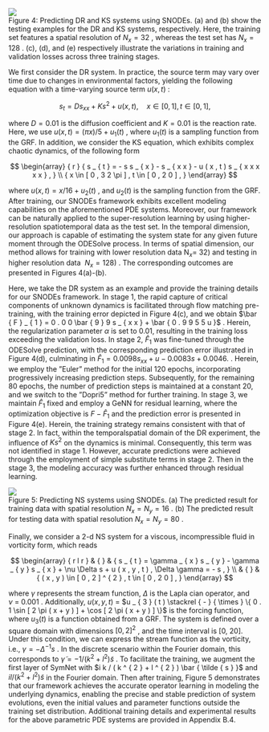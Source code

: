 ![](images/7e9211242a3b48db5de6e3679cccd0daacd0cd1f4878b8a3e36b9b7f8e14435e.jpg)  
Figure 4: Predicting DR and KS systems using SNODEs. (a) and (b) show the testing examples for the DR and KS systems, respectively. Here, the training set features a spatial resolution of $N _ { x } = 3 2$ , whereas the test set has $N _ { x } = 1 2 8$ . (c), (d), and (e) respectively illustrate the variations in training and validation losses across three training stages.

We first consider the DR system. In practice, the source term may vary over time due to changes in environmental factors, yielding the following equation with a time-varying source term $u ( x , t )$ :

$$
s _ { t } = D s _ { x x } + K s ^ { 2 } + u ( x , t ) , \quad x \in [ 0 , 1 ] , t \in [ 0 , 1 ] ,
$$

where $D = 0 . 0 1$ is the diffusion coefficient and $K = 0 . 0 1$ is the reaction rate. Here, we use $u ( x , t ) = ( \pi x ) / 5 + u _ { 1 } ( t )$ , where $u _ { 1 } ( t )$ is a sampling function from the GRF. In addition, we consider the KS equation, which exhibits complex chaotic dynamics, of the following form

$$
\begin{array} { r } { s _ { t } = - s s _ { x } - s _ { x x } - u ( x , t ) s _ { x x x x x } , } \\ { x \in [ 0 , 3 2 \pi ] , t \in [ 0 , 2 0 ] , } \end{array}
$$

where $u ( x , t ) = x / 1 6 + u _ { 2 } ( t )$ , and $u _ { 2 } ( t )$ is the sampling function from the GRF. After training, our SNODEs framework exhibits excellent modeling capabilities on the aforementioned PDE systems. Moreover, our framework can be naturally applied to the super-resolution learning by using higher-resolution spatiotemporal data as the test set. In the temporal dimension, our approach is capable of estimating the system state for any given future moment through the ODESolve process. In terms of spatial dimension, our method allows for training with lower resolution data $\mathrm { { N } } _ { x } =$ 32) and testing in higher resolution data $\ N _ { x } = 1 2 8 )$ . The corresponding outcomes are presented in Figures 4(a)-(b).

Here, we take the DR system as an example and provide the training details for our SNODEs framework. In stage 1, the rapid capture of critical components of unknown dynamics is facilitated through flow matching pre-training, with the training error depicted in Figure 4(c), and we obtain $\bar { F } _ { 1 } = 0 . 0 0 \bar { 9 } 9 s _ { x x } + \bar { 0 . 9 9 5 5 u }$ . Herein, the regularization parameter $\alpha$ is set to 0.01, resulting in the training loss exceeding the validation loss. In stage 2, $\hat { F } _ { 1 }$ was fine-tuned through the ODESolve prediction, with the corresponding prediction error illustrated in Figure 4(d), culminating in $\hat { F } _ { 1 } = 0 . 0 0 9 8 s _ { x x } + u - 0 . 0 0 8 3 s + 0 . 0 0 4 6 .$ . Herein, we employ the ”Euler” method for the initial 120 epochs, incorporating progressively increasing prediction steps. Subsequently, for the remaining 80 epochs, the number of prediction steps is maintained at a constant 20, and we switch to the ”Dopri5” method for further training. In stage 3, we maintain $\hat { F } _ { 1 }$ fixed and employ a GeNN for residual learning, where the optimization objective is $F - { \hat { F } } _ { 1 }$ and the prediction error is presented in Figure 4(e). Herein, the training strategy remains consistent with that of stage 2. In fact, within the temporalspatial domain of the DR experiment, the influence of $K s ^ { 2 }$ on the dynamics is minimal. Consequently, this term was not identified in stage 1. However, accurate predictions were achieved through the employment of simple substitute terms in stage 2. Then in the stage 3, the modeling accuracy was further enhanced through residual learning.

![](images/8b2d814ccd3c97fa86510c7225aeba056a0dda2e641acf634b6232f6518779c3.jpg)  
Figure 5: Predicting NS systems using SNODEs. (a) The predicted result for training data with spatial resolution $N _ { x } = N _ { y } = 1 6$ . (b) The predicted result for testing data with spatial resolution $N _ { x } = N _ { y } = 8 0$ .

Finally, we consider a 2-d NS system for a viscous, incompressible fluid in vorticity form, which reads

$$
\begin{array} { r l r } & { } & { s _ { t } = \gamma _ { x } s _ { y } - \gamma _ { y } s _ { x } + \nu \Delta s + u ( x , y , t ) , \Delta \gamma = - s , } \\ & { } & { ( x , y ) \in [ 0 , 2 ] ^ { 2 } , t \in [ 0 , 2 0 ] , } \end{array}
$$

where $\gamma$ represents the stream function, $\Delta$ is the Lapla cian operator, and $\nu ~ = ~ 0 . 0 0 1$ . Additionally, $u ( x , y , t ) \ =$ $u _ { 3 } ( t ) \stackrel { - } { \times } \{ 0 . 1 \sin [ 2 \pi ( x + y ) ] + \cos [ 2 \pi ( x + y ) ] \}$ is the forcing function, where $u _ { 3 } ( t )$ is a function obtained from a GRF. The system is defined over a square domain with dimensions $[ 0 , 2 ] ^ { 2 }$ , and the time interval is [0, 20]. Under this condition, we can express the stream function as the vorticity, i.e., $\gamma = - \Delta ^ { - 1 } s$ . In the discrete scenario within the Fourier domain, this corresponds to $\tilde { \gamma } = - 1 / ( k ^ { 2 } + l ^ { 2 } ) \tilde { s }$ . To facilitate the training, we augment the first layer of SymNet with $i k / ( k ^ { 2 } + l ^ { 2 } ) \bar { \tilde { s } }$ and $i l / ( k ^ { 2 } + l ^ { 2 } ) \tilde { s }$ in the Fourier domain. Then after training, Figure 5 demonstrates that our framework achieves the accurate operator learning in modeling the underlying dynamics, enabling the precise and stable prediction of system evolutions, even the initial values and parameter functions outside the training set distribution. Additional training details and experimental results for the above parametric PDE systems are provided in Appendix B.4.